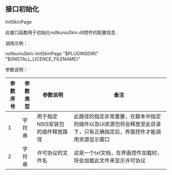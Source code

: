## 接口初始化

InitSkinPage

此接口函数用于初始化nsNiuniuSkin.dll控件的配置信息.

调用示例：

nsNiuniuSkin::InitSkinPage "$PLUGINSDIR\" "${INSTALL_LICENCE_FILENAME}"

 

参数说明：

| 参数序号 | 参数类型 | 参数说明                         | 备注                                                         |
| -------- | -------- | -------------------------------- | ------------------------------------------------------------ |
| 1        | 字符串   | 用于指定NSIS安装包的插件释放路径 | 此路径的指定非常重要，在脚本中指定的插件以及UI资源包将会释放至此目录下，只有正确指定后，界面控件才能调用资源显示窗口 |
| 2        | 字符串   | 许可协议的文件名                 | 这是一个txt文档，在界面控件加载时，将会加载此文件来显示许可协议 |

 
